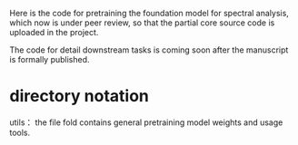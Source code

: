 Here is the code for pretraining the foundation model for spectral analysis, which now is under peer review, so that the partial core source code is uploaded in the project. 

The code for detail downstream tasks is coming soon after the manuscript is formally published.

# directory notation
utils： the file fold contains general pretraining model weights and usage tools.
